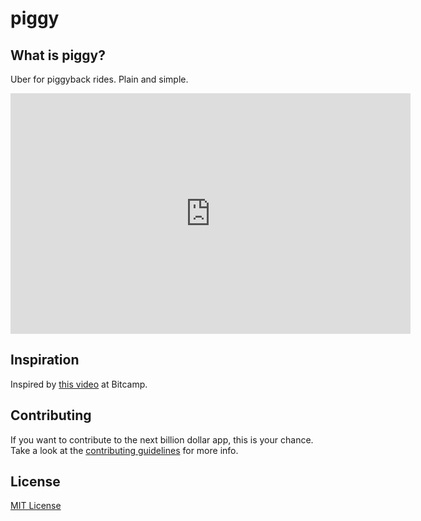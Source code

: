 piggy
=====

## What is piggy?
Uber for piggyback rides. Plain and simple.

<iframe class="youtube-player" type="text/html" width="640" height="385" src="http://www.youtube.com/embed/yeN4v8v-1_o" allowfullscreen frameborder="0">
</iframe>


## Inspiration
Inspired by [this video](http://youtu.be/ETYHvOOx5BY?t=5s) at Bitcamp.

## Contributing
If you want to contribute to the next billion dollar app, this is your chance. Take a look at the [contributing guidelines](CONTRIBUTING.md) for more info.

## License
[MIT License](LICENSE)

